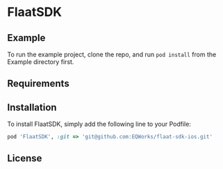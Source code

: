 # FlaatSDK


## Example

To run the example project, clone the repo, and run `pod install` from the Example directory first.

## Requirements

## Installation

To install FlaatSDK, simply add the following line to your Podfile:

```ruby
pod 'FlaatSDK', :git => 'git@github.com:EQWorks/flaat-sdk-ios.git'
```

## License

<TBD>
